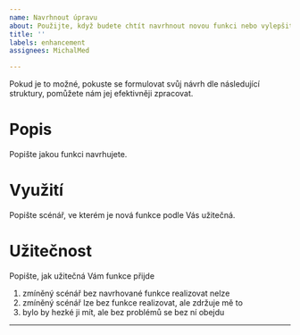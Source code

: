 ```yaml
---
name: Navrhnout úpravu
about: Použijte, když budete chtít navrhnout novou funkci nebo vylepšit stávající funkci.
title: ''
labels: enhancement
assignees: MichalMed

---
```

Pokud je to možné, pokuste se formulovat svůj návrh dle následující struktury, pomůžete nám jej efektivněji zpracovat.

# Popis
Popište jakou funkci navrhujete. 

# Využití
Popište scénář, ve kterém je nová funkce podle Vás užitečná. 

# Užitečnost
Popište, jak užitečná Vám funkce přijde
1. zmíněný scénář bez navrhované funkce realizovat nelze 
2. zmíněný scénář lze bez funkce realizovat, ale zdržuje mě to
3. bylo by hezké ji mít, ale bez problémů se bez ní obejdu
****
